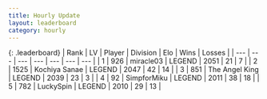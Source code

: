 ```yaml
---
title: Hourly Update
layout: leaderboard
category: hourly
---
```


{: .leaderboard}
| Rank | LV | Player | Division | Elo | Wins | Losses |
| --- | --- | --- | --- | --- | --- | --- |
| <span data-change="2">1</span> | 926 | <span title="ID: 416373">miracle03</span> | LEGEND | <span data-change="13">2051</span> | <span data-change="4">21</span> | <span data-change="1">7</span> |
| <span data-change="-1">2</span> | 1525 | <span title="ID: 164871">Kochiya Sanae</span> | LEGEND | <span data-change="0">2047</span> | <span data-change="0">42</span> | <span data-change="0">14</span> |
| <span data-change="-1">3</span> | 851 | <span title="ID: 547162">The Angel King</span> | LEGEND | <span data-change="0">2039</span> | <span data-change="0">23</span> | <span data-change="0">3</span> |
| <span data-change="0">4</span> | 92 | <span title="ID: 522392">SimpforMiku</span> | LEGEND | <span data-change="0">2011</span> | <span data-change="0">38</span> | <span data-change="0">18</span> |
| <span data-change="0">5</span> | 782 | <span title="ID: 498412">LuckySpin</span> | LEGEND | <span data-change="0">2010</span> | <span data-change="0">29</span> | <span data-change="0">13</span> |